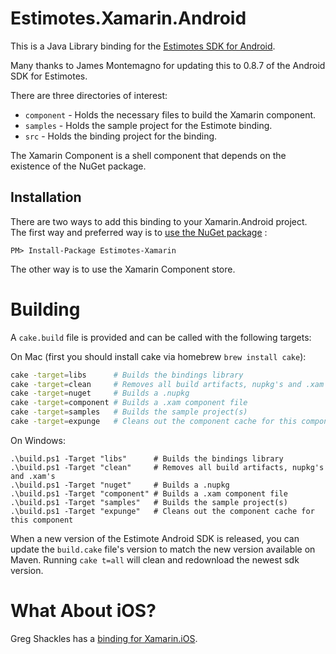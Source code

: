 # Estimotes.Xamarin.Android

This is a Java Library binding for the [Estimotes SDK for Android](https://github.com/Estimote/Android-SDK).

Many thanks to James Montemagno for updating this to 0.8.7 of the Android SDK for Estimotes.

There are three directories of interest:

* `component` - Holds the necessary files to build the Xamarin component.
* `samples` - Holds the sample project for the Estimote binding.
* `src` - Holds the binding project for the binding.

The Xamarin Component is a shell component that depends on the existence of the NuGet package.

## Installation

There are two ways to add this binding to your Xamarin.Android project. The first way and preferred way is to [use the NuGet package](https://www.nuget.org/packages/Estimotes-Xamarin/) :

    PM> Install-Package Estimotes-Xamarin

The other way is to use the Xamarin Component store.


# Building

A `cake.build` file is provided and can be called with the following targets:

On Mac (first you should install cake via homebrew `brew install cake`):
```bash
cake -target=libs      # Builds the bindings library
cake -target=clean     # Removes all build artifacts, nupkg's and .xam's
cake -target=nuget     # Builds a .nupkg
cake -target=component # Builds a .xam component file
cake -target=samples   # Builds the sample project(s)
cake -target=expunge   # Cleans out the component cache for this component
```

On Windows:
```
.\build.ps1 -Target "libs"      # Builds the bindings library
.\build.ps1 -Target "clean"     # Removes all build artifacts, nupkg's and .xam's
.\build.ps1 -Target "nuget"     # Builds a .nupkg
.\build.ps1 -Target "component" # Builds a .xam component file
.\build.ps1 -Target "samples"   # Builds the sample project(s)
.\build.ps1 -Target "expunge"   # Cleans out the component cache for this component

```


When a new version of the Estimote Android SDK is released, you can update the `build.cake` file's version to match the new version available on Maven.  Running `cake t=all` will clean and redownload the newest sdk version.



# What About iOS?

Greg Shackles has a [binding for Xamarin.iOS](https://github.com/gshackles/Estimote-iOS-Xamarin).